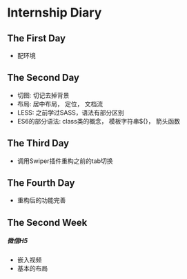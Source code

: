 # Internship Diary #


## The First Day ##

-   配环境

## The Second Day ##

-   切图: 切记去掉背景
-   布局: 居中布局， 定位， 文档流
-   LESS: 之前学过SASS，语法有部分区别
-   ES6的部分语法: class类的概念， 模板字符串${}， 箭头函数

## The Third Day ##

-   调用Swiper插件重构之前的tab切换

## The Fourth Day ##

-   重构后的功能完善

## The Second Week ##

#####  微信H5 #####

-   嵌入视频
-   基本的布局